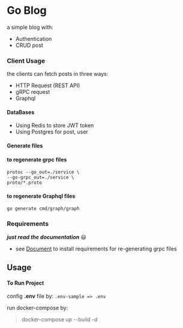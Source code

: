 # Go Blog
a simple blog
with:
- Authentication
- CRUD post

### Client Usage
the clients can fetch posts in three ways:
+ HTTP Request (REST API)
+ gRPC request
+ Graphql


#### DataBases
+ Using Redis to store JWT token
+ Using Postgres for post, user



#### Generate files
#### to regenerate grpc files

```
protoc --go_out=./service \
--go-grpc_out=./service \
proto/*.proto
```

#### to regenerate Graphql files

```
go generate cmd/graph/graph
```

### Requirements
***just read the documentation*** :smiley:
- see [Document](https://grpc.io/docs/languages/go/quickstart/)  to install requirements for re-generating grpc files


## Usage

#### To Run Project
config __.env__ file by:
`.env-sample => .env`

run docker-compose by:
> docker-compose up --build -d
